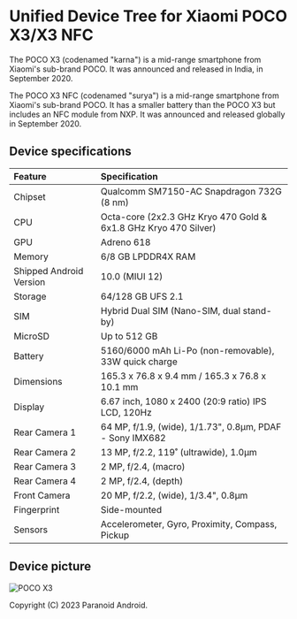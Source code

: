# Unified Device Tree for Xiaomi POCO X3/X3 NFC

The POCO X3 (codenamed "karna") is a mid-range smartphone from Xiaomi's sub-brand POCO. It was announced and released in India, in September 2020.

The POCO X3 NFC (codenamed "surya") is a mid-range smartphone from Xiaomi's sub-brand POCO. It has a smaller battery than the POCO X3 but includes an NFC module from NXP. It was announced and released globally in September 2020.

## Device specifications

| Feature                 | Specification                                                   |
| :---------------------- | :---------------------------------------------------------------|
| Chipset                 | Qualcomm SM7150-AC Snapdragon 732G (8 nm)                       |
| CPU                     | Octa-core (2x2.3 GHz Kryo 470 Gold & 6x1.8 GHz Kryo 470 Silver) |
| GPU                     | Adreno 618                                                      |
| Memory                  | 6/8 GB LPDDR4X RAM                                              |
| Shipped Android Version | 10.0 (MIUI 12)                                                  |
| Storage                 | 64/128 GB UFS 2.1                                               |
| SIM                     | Hybrid Dual SIM (Nano-SIM, dual stand-by)                       |
| MicroSD                 | Up to 512 GB                                                    |
| Battery                 | 5160/6000 mAh Li-Po (non-removable), 33W quick charge           |
| Dimensions              | 165.3 x 76.8 x 9.4 mm / 165.3 x 76.8 x 10.1 mm                  |
| Display                 | 6.67 inch, 1080 x 2400 (20:9 ratio) IPS LCD, 120Hz              |
| Rear Camera 1           | 64 MP, f/1.9, (wide), 1/1.73", 0.8µm, PDAF - Sony IMX682        |
| Rear Camera 2           | 13 MP, f/2.2, 119˚ (ultrawide), 1.0µm                           |
| Rear Camera 3           | 2 MP, f/2.4, (macro)                                            |
| Rear Camera 4           | 2 MP, f/2.4, (depth)                                            |
| Front Camera            | 20 MP, f/2.2, (wide), 1/3.4", 0.8µm                             |
| Fingerprint             | Side-mounted                                                    |
| Sensors                 | Accelerometer, Gyro, Proximity, Compass, Pickup                 |

## Device picture

![POCO X3](https://i01.appmifile.com/webfile/globalimg/products/pc/poco-x3-nfc/specs-header.png)

Copyright (C) 2023 Paranoid Android.
